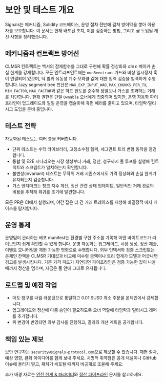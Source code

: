 # 보안 및 테스트 개요

Signals는 메커니즘, Solidity 코드베이스, 운영 절차 전반에 걸쳐 방어막을 쌓아 이용자를 보호합니다. 이 문서는 현재 배포된 조치, 이를 검증하는 방법, 그리고 곧 도입될 개선 사항을 정리했습니다.

## 메커니즘과 컨트랙트 방어선

CLMSR 컨트랙트는 백서의 잠재함수를 그대로 구현해 확률 정상화와 $\alpha \ln n$ 메이커 손실 한계를 강제합니다. 모든 엔트리포인트에는 `nonReentrant` 가드와 비상 일시정지 훅이 연결되어 있으며, 틱 범위·유동성 계수·오라클 값에 대한 입력 검증을 엄격하게 수행합니다. lazy segment tree 연산은 `MAX_EXP_INPUT_WAD`, `MAX_CHUNKS_PER_TX`, `MIN_FACTOR`, `MAX_FACTOR`와 같은 하드 한도를 준수해 정밀도나 가스를 초과하는 거래를 차단합니다. 현재 권한은 단일 `Ownable` 오너에게 집중되어 있지만, 운영 자동화 파이프라인이 업그레이드와 일일 운영을 캡슐화해 휴먼 에러를 줄이고 있으며, 타임락·멀티시그 도입을 준비 중입니다.

## 테스트 전략

자동화된 테스트는 여러 층을 커버합니다.
- 단위 테스트는 수학 라이브러리, 고정소수점 헬퍼, 세그먼트 트리 변형 동작을 점검합니다.
- 통합 및 E2E 시나리오는 시장 생성부터 거래, 정산, 청구까지 풀 루프를 실행해 컨트랙트와 스크립트가 일치하는지 확인합니다.
- 불변성(invariant) 테스트는 무작위 거래 시퀀스에서도 가격 정상화와 손실 한계가 유지되는지 검증합니다.
- 가스 벤치마크는 청크 지수 계산, 정산 관련 상태 업데이트, 일반적인 거래 경로의 비용을 추적해 회귀를 조기에 발견합니다.

모든 PR은 CI에서 실행되며, 야간 잡은 더 긴 거래 트레이스를 재생해 비결정적 에지 케이스를 탐지합니다.

## 운영 통제

운영팀이 관리하는 배포 manifest는 환경별 구현 주소를 기록해 어떤 바이트코드가 라이브인지 쉽게 확인할 수 있게 합니다. 운영 자동화는 업그레이드, 시장 생성, 정산 제출, 이벤트 모니터링을 재현 가능한 명령으로 수행합니다. 외부 인덱서와 검증 스크립트는 온체인 잔액을 CLMSR 기대값과 비교해 미수령 금액이나 트리 합계가 모델과 어긋나면 경고를 발생시킵니다. 기준 가격 피드가 지연되면 파이프라인은 검증 가능한 값이 나올 때까지 정산을 멈추며, 자금은 풀 안에 그대로 유지됩니다.

## 로드맵 및 예정 작업

- 매도·청구를 내림 라운딩으로 통일하고 $0.01$ SUSD 최소 주문을 온체인에서 강제합니다.
- 업그레이드와 정산에 다중 승인이 필요하도록 오너 역할에 타임락과 멀티시그 래퍼를 추가합니다.
- 위 변경이 반영되면 외부 감사를 진행하고, 결과와 개선 계획을 공개합니다.

## 책임 있는 제보

보안 연구자는 `security@signals-protocol.com`으로 제보할 수 있습니다. 재현 절차, 예상 영향, 완화 아이디어를 함께 보내 주세요. 치명적 취약점은 공개 채널이나 GitHub 이슈에 올리지 말고, 패치가 배포될 때까지 비공개로 조율해 주세요.

추가 배경 자료는 [안전 한계 & 파라미터](../mechanism/safety-parameters.md)와 [정산 파이프라인](../market/settlement-pipeline.md) 문서를 참고하세요.
